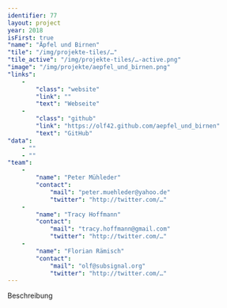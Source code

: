 ```yaml
---
identifier: 77
layout: project
year: 2018
isFirst: true
"name": "Äpfel und Birnen"
"tile": "/img/projekte-tiles/…"
"tile_active": "/img/projekte-tiles/…-active.png"
"image": "/img/projekte/aepfel_und_birnen.png"
"links":
    -
        "class": "website"
        "link": ""
        "text": "Webseite"
    -
        "class": "github"
        "link": "https://olf42.github.com/aepfel_und_birnen"
        "text": "GitHub"
"data":
    - ""
    - ""
"team":
    -
        "name": "Peter Mühleder"
        "contact":
            "mail": "peter.muehleder@yahoo.de"
            "twitter": "http://twitter.com/…"
    -
        "name": "Tracy Hoffmann"
        "contact":
            "mail": "tracy.hoffmann@gmail.com"
            "twitter": "http://twitter.com/…"
    -
        "name": "Florian Rämisch"
        "contact":
            "mail": "olf@subsignal.org"
            "twitter": "http://twitter.com/…"
---
```

Beschreibung

